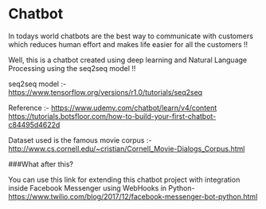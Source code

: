 # Chatbot

In todays world chatbots are the best way to communicate with customers which reduces human effort and makes life easier for all the
customers !!

Well, this is a chatbot created using deep learning and Natural Language Processing using the seq2seq model !!

seq2seq model :- 
          https://www.tensorflow.org/versions/r1.0/tutorials/seq2seq

Reference :-
          https://www.udemy.com/chatbot/learn/v4/content                                                                          
          https://tutorials.botsfloor.com/how-to-build-your-first-chatbot-c84495d4622d


Dataset used is the famous movie corpus :-
          http://www.cs.cornell.edu/~cristian/Cornell_Movie-Dialogs_Corpus.html
                         
###What after this?

You can use this link for extending this chatbot project with integration inside Facebook Messenger using WebHooks in Python- https://www.twilio.com/blog/2017/12/facebook-messenger-bot-python.html
